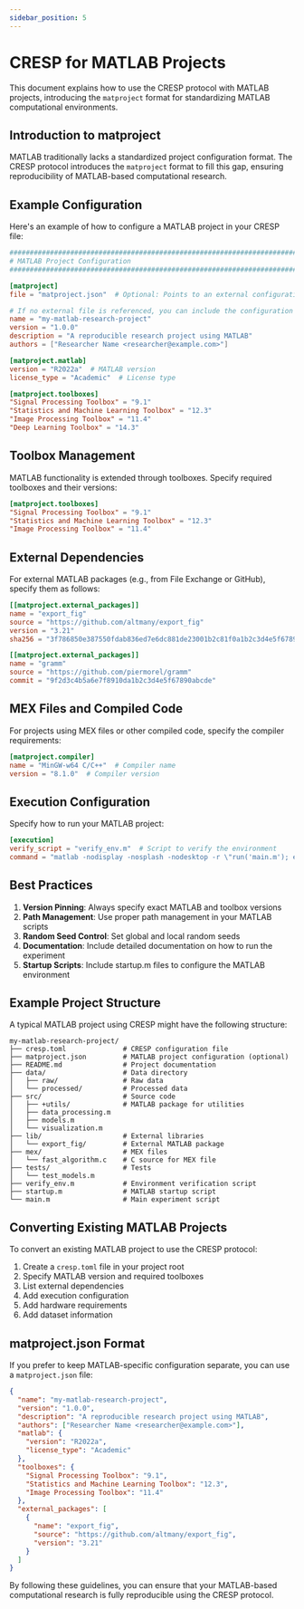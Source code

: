 ```yaml
---
sidebar_position: 5
---
```


# CRESP for MATLAB Projects

This document explains how to use the CRESP protocol with MATLAB projects, introducing the `matproject` format for standardizing MATLAB computational environments.

## Introduction to matproject

MATLAB traditionally lacks a standardized project configuration format. The CRESP protocol introduces the `matproject` format to fill this gap, ensuring reproducibility of MATLAB-based computational research.

## Example Configuration

Here's an example of how to configure a MATLAB project in your CRESP file:

```toml
###############################################################################
# MATLAB Project Configuration
###############################################################################

[matproject]
file = "matproject.json"  # Optional: Points to an external configuration file

# If no external file is referenced, you can include the configuration directly:
name = "my-matlab-research-project"
version = "1.0.0"
description = "A reproducible research project using MATLAB"
authors = ["Researcher Name <researcher@example.com>"]

[matproject.matlab]
version = "R2022a"  # MATLAB version
license_type = "Academic"  # License type

[matproject.toolboxes]
"Signal Processing Toolbox" = "9.1"
"Statistics and Machine Learning Toolbox" = "12.3"
"Image Processing Toolbox" = "11.4"
"Deep Learning Toolbox" = "14.3"
```

## Toolbox Management

MATLAB functionality is extended through toolboxes. Specify required toolboxes and their versions:

```toml
[matproject.toolboxes]
"Signal Processing Toolbox" = "9.1"
"Statistics and Machine Learning Toolbox" = "12.3"
"Image Processing Toolbox" = "11.4"
```

## External Dependencies

For external MATLAB packages (e.g., from File Exchange or GitHub), specify them as follows:

```toml
[[matproject.external_packages]]
name = "export_fig"
source = "https://github.com/altmany/export_fig"
version = "3.21"
sha256 = "3f786850e387550fdab836ed7e6dc881de23001b2c81f0a1b2c3d4e5f67890ab"

[[matproject.external_packages]]
name = "gramm"
source = "https://github.com/piermorel/gramm"
commit = "9f2d3c4b5a6e7f8910da1b2c3d4e5f67890abcde"
```

## MEX Files and Compiled Code

For projects using MEX files or other compiled code, specify the compiler requirements:

```toml
[matproject.compiler]
name = "MinGW-w64 C/C++"  # Compiler name
version = "8.1.0"  # Compiler version
```

## Execution Configuration

Specify how to run your MATLAB project:

```toml
[execution]
verify_script = "verify_env.m"  # Script to verify the environment
command = "matlab -nodisplay -nosplash -nodesktop -r \"run('main.m'); exit;\""  # Command to run the experiment
```

## Best Practices

1. **Version Pinning**: Always specify exact MATLAB and toolbox versions
2. **Path Management**: Use proper path management in your MATLAB scripts
3. **Random Seed Control**: Set global and local random seeds
4. **Documentation**: Include detailed documentation on how to run the experiment
5. **Startup Scripts**: Include startup.m files to configure the MATLAB environment

## Example Project Structure

A typical MATLAB project using CRESP might have the following structure:

```
my-matlab-research-project/
├── cresp.toml              # CRESP configuration file
├── matproject.json         # MATLAB project configuration (optional)
├── README.md               # Project documentation
├── data/                   # Data directory
│   ├── raw/                # Raw data
│   └── processed/          # Processed data
├── src/                    # Source code
│   ├── +utils/             # MATLAB package for utilities
│   ├── data_processing.m
│   ├── models.m
│   └── visualization.m
├── lib/                    # External libraries
│   └── export_fig/         # External MATLAB package
├── mex/                    # MEX files
│   └── fast_algorithm.c    # C source for MEX file
├── tests/                  # Tests
│   └── test_models.m
├── verify_env.m            # Environment verification script
├── startup.m               # MATLAB startup script
└── main.m                  # Main experiment script
```

## Converting Existing MATLAB Projects

To convert an existing MATLAB project to use the CRESP protocol:

1. Create a `cresp.toml` file in your project root
2. Specify MATLAB version and required toolboxes
3. List external dependencies
4. Add execution configuration
5. Add hardware requirements
6. Add dataset information

## matproject.json Format

If you prefer to keep MATLAB-specific configuration separate, you can use a `matproject.json` file:

```json
{
  "name": "my-matlab-research-project",
  "version": "1.0.0",
  "description": "A reproducible research project using MATLAB",
  "authors": ["Researcher Name <researcher@example.com>"],
  "matlab": {
    "version": "R2022a",
    "license_type": "Academic"
  },
  "toolboxes": {
    "Signal Processing Toolbox": "9.1",
    "Statistics and Machine Learning Toolbox": "12.3",
    "Image Processing Toolbox": "11.4"
  },
  "external_packages": [
    {
      "name": "export_fig",
      "source": "https://github.com/altmany/export_fig",
      "version": "3.21"
    }
  ]
}
```

By following these guidelines, you can ensure that your MATLAB-based computational research is fully reproducible using the CRESP protocol. 